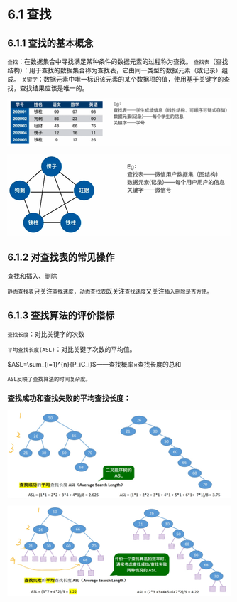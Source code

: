 # 6.1 查找

## 6.1.1 查找的基本概念

`查找`：在数据集合中寻找满足某种条件的数据元素的过程称为查找。
`查找表`（查找结构）：用于查找的数据集合称为查找表，它由同一类型的数据元素（或记录）组成。
`关键字`：数据元素中唯一标识该元素的某个数据项的值，使用基于关键字的查找，查找结果应该是唯一的。

![uTools_1638241191170](../images/uTools_1638241191170.png)

![uTools_1638241230449](../images/uTools_1638241230449.png)

## 6.1.2 对查找表的常见操作

查找和插入、删除

`静态查找表`只关注`查找速度`，`动态查找表`既关注`查找速度`又关注`插入删除是否方便`。

## 6.1.3 查找算法的评价指标

`查找长度`：对比关键字的次数

`平均查找长度(ASL)`：对比关键字次数的平均值。

$ASL=\sum_{i=1}^{n}{P_iC_i}$——查找概率×查找长度的总和

`ASL反映了查找算法的时间复杂度。`

### 查找成功和查找失败的平均查找长度：

![1638242765366](../images/1638242765366.jpg)

![1638242765362](../images/1638242765362.jpg)
